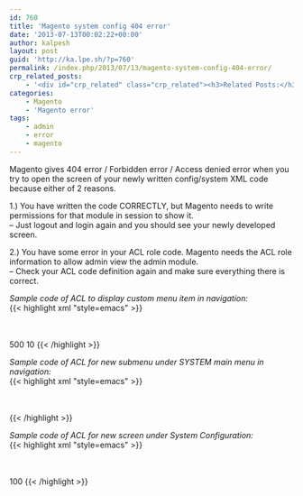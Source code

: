 ```yaml
---
id: 760
title: 'Magento system config 404 error'
date: '2013-07-13T00:02:22+00:00'
author: kalpesh
layout: post
guid: 'http://ka.lpe.sh/?p=760'
permalink: /index.php/2013/07/13/magento-system-config-404-error/
crp_related_posts:
    - '<div id="crp_related" class="crp_related"><h3>Related Posts:</h3><ul><li><a href="http://ka.lpe.sh/2012/02/29/php-convert-simplexml-to-array/"     class="crp_title">PHP Convert SimpleXML object to Array</a></li><li><a href="http://ka.lpe.sh/2012/02/12/magentophp-convert-your-xml-object-to-array/"     class="crp_title">Magento/PHP: Convert your XML Object to Array</a></li><li><a href="http://ka.lpe.sh/2013/05/10/magento-add-attribute-to-order/"     class="crp_title">Magento add attribute to order</a></li><li><a href="http://ka.lpe.sh/2013/05/10/magento-add-attribute-to-category/"     class="crp_title">Magento add attribute to category</a></li><li><a href="http://ka.lpe.sh/2013/05/26/magento-get-subcategories-of-a-category/"     class="crp_title">Magento get subcategories of a category by category ID</a></li></ul></div>'
categories:
    - Magento
    - 'Magento error'
tags:
    - admin
    - error
    - magento
---
```


Magento gives 404 error / Forbidden error / Access denied error when you try to open the screen of your newly written config/system XML code because either of 2 reasons.

1.) You have written the code CORRECTLY, but Magento needs to write permissions for that module in session to show it.  
– Just logout and login again and you should see your newly developed screen.

2.) You have some error in your ACL role code. Magento needs the ACL role information to allow admin view the admin module.  
– Check your ACL code definition again and make sure everything there is correct.

*Sample code of ACL to display custom menu item in navigation:*  
{{< highlight xml "style=emacs" >}}<config>  
 <acl>  
 <resources>  
 <all>  
 <title>Allow everything</title>  
 </all>  
 <admin>  
 <children>  
 <mycustommenu module="modulename" translate="title">  
 <title>Custom MENU</title>  
 <sort_order>500</sort_order>  
 <children>  
   
 <submenuitem module="modulename" translate="title">  
 <title>Custom SUB MENU</title>  
 <sort_order>10</sort_order>  
 </submenuitem>  
 </children>  
 </mycustommenu>  
 </children>  
 </admin>  
 </resources>  
 </acl>  
</config>{{< /highlight >}}  
  
*Sample code of ACL for new submenu under SYSTEM main menu in navigation:*  
{{< highlight xml "style=emacs" >}}<config>  
 <acl>  
 <resources>  
 <all>  
 <title>Allow everything</title>  
 </all>  
 <admin>  
 <children>  
 <system>  
 <children>  
 <mycustomsystem>  
 <title>SUB SYSTEM!</title>  
 </mycustomsystem>  
 </children>  
 </system>  
 </children>  
 </admin>  
 </resources>  
 </acl>  
</config>{{< /highlight >}}

*Sample code of ACL for new screen under System Configuration:*  
{{< highlight xml "style=emacs" >}}<config>  
 <acl>  
 <resources>  
 <all>  
 <title>Allow everything</title>  
 </all>  
 <admin>  
 <children>  
 <system>  
 <children>  
 <config>  
 <children>  
 <example translate="title">  
 <title>An Example Section</title>  
 <sort_order>100</sort_order>  
 </example>  
 </children>  
 </config>  
 </children>  
 </system>  
 </children>  
 </admin>  
 </resources>  
 </acl>  
</config>{{< /highlight >}}